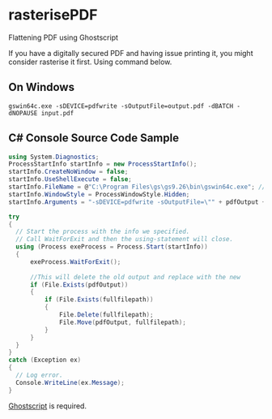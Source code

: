 # rasterisePDF
Flattening PDF using Ghostscript

If you have a digitally secured PDF and having issue printing it, you might consider rasterise it first. Using command below.

## On Windows
```
gswin64c.exe -sDEVICE=pdfwrite -sOutputFile=output.pdf -dBATCH -dNOPAUSE input.pdf
```

## C# Console Source Code Sample
```C#
using System.Diagnostics;
ProcessStartInfo startInfo = new ProcessStartInfo();
startInfo.CreateNoWindow = false;
startInfo.UseShellExecute = false;
startInfo.FileName = @"C:\Program Files\gs\gs9.26\bin\gswin64c.exe"; //This path maybe vary, check the Ghostscript platform you installed
startInfo.WindowStyle = ProcessWindowStyle.Hidden;
startInfo.Arguments = "-sDEVICE=pdfwrite -sOutputFile=\"" + pdfOutput + "\" -dBATCH -dNOPAUSE \"" + fullfilepath + "\"";

try
{
  // Start the process with the info we specified.
  // Call WaitForExit and then the using-statement will close.
  using (Process exeProcess = Process.Start(startInfo))
  {
      exeProcess.WaitForExit();
      
      //This will delete the old output and replace with the new
      if (File.Exists(pdfOutput))
      {
          if (File.Exists(fullfilepath))
          {
              File.Delete(fullfilepath);
              File.Move(pdfOutput, fullfilepath);
          }
      }
  }
}
catch (Exception ex)
{
  // Log error.
  Console.WriteLine(ex.Message);
}
```

[Ghostscript](https://www.ghostscript.com/) is required. 
